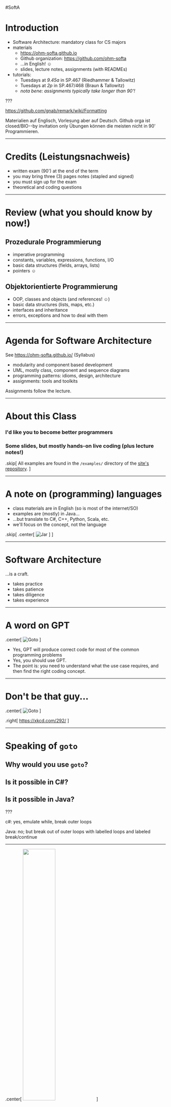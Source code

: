 #SoftA 

# Introduction

- Software Architecture: mandatory class for CS majors
- materials
	- https://ohm-softa.github.io
	- Github organization: https://github.com/ohm-softa
	- ...in English! &#x263A;
	- slides, lecture notes, assignments (with READMEs)
- tutorials: 
	- Tuesdays at *9.45a* in SP.467 (Riedhammer & Tallowitz)
	- Tuesdays at *2p* in SP.467/468 (Braun & Tallowitz)
	- _nota bene: assignments typically take longer than 90'!_


???

https://github.com/gnab/remark/wiki/Formatting

Materialien auf Englisch, Vorlesung aber auf Deutsch.
Github orga ist closed/BIO--by invitation only
Übungen können die meisten nicht in 90' Programmieren.

---

# Credits (Leistungsnachweis)

- written exam (90') at the end of the term
- you may bring three (3) pages notes (stapled and signed)
- you must sign up for the exam
- theoretical and coding questions

---

# Review (what you should know by now!)

## Prozedurale Programmierung
- imperative programming
- constants, variables, expressions, functions, I/O
- basic data structures (fields, arrays, lists)
- pointers &#x263A;

## Objektorientierte Programmierung
- OOP, classes and objects (and references! &#x263A;)
- basic data structures (lists, maps, etc.)
- interfaces and inheritance
- errors, exceptions and how to deal with them

---

# Agenda for Software Architecture

See https://ohm-softa.github.io/ (Syllabus)

- modularity and component based development
- UML, mostly class, component and sequence diagrams
- programming patterns: idioms, design, architecture
- assignments: tools and toolkits


Assignments follow the lecture.

---

# About this Class

### I'd like you to become better programmers

### Some slides, but mostly hands-on live coding (plus lecture notes!)

.skip[
All examples are found in the `/examples/` directory of the [site's repository](https://github.com/ohm-softa/ohm-softa.github.io/tree/master/examples).
]

---

# A note on (programming) languages

- class materials are in English (so is most of the internet/SO)
- examples are (mostly) in Java...
- ...but translate to C#, C++, Python, Scala, etc.
- we'll focus on the concept, not the language


.skip[
.center[
![Jar](/assets/jarfiles.jpg)
]
]

---

# Software Architecture

...is a craft.

- takes practice
- takes patience
- takes diligence
- takes experience



---

# A word on GPT

.center[
![Goto](/assets/weresafe.png)
]

- Yes, GPT will produce correct code for most of the common programming problems
- Yes, you should use GPT.
- The point is: you need to understand what the use case requires, and then find the right coding concept.

---

# Don't be that guy...

.center[
![Goto](/assets/xkcd292-goto.png)
]

.right[
<https://xkcd.com/292/>
]

---

# Speaking of `goto`

## Why would you use `goto`?

## Is it possible in C#?

## Is it possible in Java?

???

c#: yes, emulate while, break outer loops

Java: no; but break out of outer loops with labelled loops and labeled break/continue

---

.center[
<img src="/assets/xkcd844-good-code.png" width="45%">
]

.right[
<https://xkcd.com/844/>
]


---

# Agenda today

1. What is software architecture?
2. What is abstraction?
3. What is decomposition?
4. Clean Code
5. Tools

---

# Software Architecture

Thoughts?

---

# Software Architecture

## Complexity

- Ideal: linear process (analysis, draft, implementation, test, maintenance)
- Constrained by: features, budget, time
- Real world: somethings changes along the way...

## Architecture

- Result of the software development process
- Components, systems, subsystems, etc.
- V-model, agile, ..., typically recurrent at some stage

---

# Abstraction

Thoughts?

---

# Abstraction

## high level → low level

- drive to the airport
- → go straight, right, straight, left, ...
- →→ clutch, brake, ignition, put in drive, ...

.skip[
- reduce complexity by removing details
- goal: model a system from a specific point of view
]

???

see: H. Stachowiak: Allgemeine Modelltheorie, Springer Verlag, 1973

--- 

# Abstraction

## Example: programming

- hardware instructions
- assembler (low-level)
- c, fortran, java (high-level)
- code generators

---

# Decomposition

Thoughts?

---

# Stepwise Refinement

> [...] a sequence of design decisions concerning the decomposition of a task into subtasks and of data into data structures

N. Wirth, "[Program Development by Stepwise Refinement](https://dl.acm.org/citation.cfm?id=362577)", Comm. ACM, 1971


→ break problem down in simpler problems until solvable

---

# Functional Decomposition

- Thoughts follow the process
- Bottom-up/top-down


### Example: Withdraw cash at ATM

- insert debit card
- enter pin
- select amount
- process cash
- ...

---

# Object Oriented Decomposition

> it is almost always incorrect to begin the decomposition of a system into modules on the basis of a flowchart. We propose instead that one begins with a list of difficult design decisions or design decisions which are likely to change. Each module is then designed to hide such a decision from the others. Since, in most cases, design decisions transcend time of execution, modules will not correspond to steps in the processing.

D.L. Parnas, "[On the Criteria used in Decomposing Systems into Modules](https://dl.acm.org/citation.cfm?id=361623)", Comm. ACM, 1972

### Modularization and Encapsulation

> Every module [...] is characterized by its knowledge of a design decision which it hides from all others. Its interface or definition was chosen to reveal as little as possible about its inner workings.

→ Coherence and loose/tight coupling

???

probably one of the reasons OOP became so popular...


---

# Some Guidelines for Good (OO) Architecture

## High Cohesion, Low Coupling

There should be high cohesion within classes and packages, but low coupling between objects and across packages.

## Law of Demeter

In simple words: "Each unit should have only limited knowledge about other units: only units "closely" related to the current unit.".

K. Liebherr, I. Holland and A. Riel: "[Object-oriented programming: an objective sense of style](https://dl.acm.org/citation.cfm?id=62113)", Proc. OOPSLA, 1988

## High Fan-In, Low Fan-Out

---

# A Bit of "Historic" Context

- early days of programming (pre 60s!) focused on procedures
- the 1970s layed the ground work (see previously cited papers!)
- 1970: Smalltalk (Xerox PARC; object oriented language)
- 1973: ML (U Edinburgh; functional language)
- 90s and 2000s: OOP widely taught as "gold standard", FP often considered "academic"
- 2010s and onwards: heavy parallelization reintroduced FP (almost hype!)
	- "old" languages introduce functional elements (Java, C++, ...)
	- Scala
	- Actor frameworks, e.g. Akka

---

# Clean Code

<http://www.netlib.org/clapack/cblas/dgemm.c>

---

# Clean Code

- Choose good naming conventions
- Methods should be short, concise and with few paramters
- Comments only where needed; rewrite bad code
- Java conventions?
	- [Google Java Format](https://github.com/google/google-java-format)
	- [Elasticsearch](https://github.com/elastic/elasticsearch/blob/master/CONTRIBUTING.md#contributing-to-the-elasticsearch-codebase)
- Please read "Clean Code" by Prof. Tavakoli (`Teams > General > Files`)


---

# Tools

- Your preferred search engine
- Your preferred interactive generative information system*)
- [Stack Overflow](https://stackoverflow.com/questions/tagged/java)
- [Java documentation](https://docs.oracle.com/javase/11/docs/)
- JetBrains [IntelliJ](https://www.jetbrains.com/idea/), Community Edition (free!*)
- [Git version control](https://git-scm.com/)


.skip[
Of course, you can use Claude Code, ChatGPT, GitHub Copilot, etc. (which will produce perfect solutions to the assignments), but the point of this class is to grok the problems on your own!
]


*) Mind you: assignments are not mandatory &mdash; copying a solution typically has zero benefit
